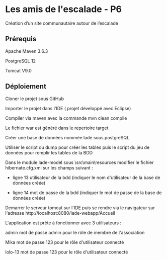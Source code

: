 # Les amis de l'escalade - P6
Création d’un site communautaire autour de l’escalade

**Prérequis**
--------------
Apache Maven 3.6.3

PostgreSQL 12

Tomcat V9.0

**Déploiement**
---------------
Cloner le projet sous GitHub

Importer le projet dans l'IDE ( projet développé avec Eclipse)

Compiler via maven avec la commande mvn clean compile

Le fichier war est généré dans le repertoire target

Créer une base de données nommée lade sous postgreSQL

Utiliser le script du dump pour créer les tables puis le script du jeu de données pour remplir les tables de la BDD

Dans le module lade-model sous \src\main\resources modifier le fichier hibernate.cfg.xml sur les champs suivant :

 - ligne 13 utilisateur de la bdd (indiquer le nom d'utilisateur de la base de données créée)

 - ligne 14 mot de passe de la bdd (indiquer le mot de passe de la base de données créée)

Demarrer le serveur tomcat sur l'IDE puis se rendre via le navigateur sur l'adresse http://localhost:8080/lade-webapp/Accueil

L'application est prète à fonctionner avec 3 utilisateurs :

admin mot de passe admin pour le rôle de membre de l'association

Mika mot de passe 123 pour le rôle d'utilisateur connecté

lolo-13 mot de passe 123 pour le rôle d'utilisateur connecté
